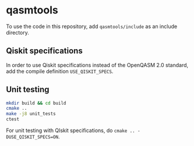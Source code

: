 # qasmtools
To use the code in this repository, add `qasmtools/include` as an include directory.

## Qiskit specifications
In order to use Qiskit specifications instead of the OpenQASM 2.0 standard, add the compile definition `USE_QISKIT_SPECS`.

## Unit testing
```bash
mkdir build && cd build
cmake ..
make -j8 unit_tests
ctest
```
For unit testing with QIskit specifications, do `cmake .. -DUSE_QISKIT_SPECS=ON`.
